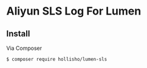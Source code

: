 # Aliyun SLS Log For Lumen


## Install

Via Composer

``` bash
$ composer require hollisho/lumen-sls
```
